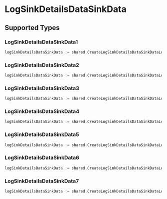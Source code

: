 # LogSinkDetailsDataSinkData


## Supported Types

### LogSinkDetailsDataSinkData1

```go
logSinkDetailsDataSinkData := shared.CreateLogSinkDetailsDataSinkDataLogSinkDetailsDataSinkData1(shared.LogSinkDetailsDataSinkData1{/* values here */})
```

### LogSinkDetailsDataSinkData2

```go
logSinkDetailsDataSinkData := shared.CreateLogSinkDetailsDataSinkDataLogSinkDetailsDataSinkData2(shared.LogSinkDetailsDataSinkData2{/* values here */})
```

### LogSinkDetailsDataSinkData3

```go
logSinkDetailsDataSinkData := shared.CreateLogSinkDetailsDataSinkDataLogSinkDetailsDataSinkData3(shared.LogSinkDetailsDataSinkData3{/* values here */})
```

### LogSinkDetailsDataSinkData4

```go
logSinkDetailsDataSinkData := shared.CreateLogSinkDetailsDataSinkDataLogSinkDetailsDataSinkData4(shared.LogSinkDetailsDataSinkData4{/* values here */})
```

### LogSinkDetailsDataSinkData5

```go
logSinkDetailsDataSinkData := shared.CreateLogSinkDetailsDataSinkDataLogSinkDetailsDataSinkData5(shared.LogSinkDetailsDataSinkData5{/* values here */})
```

### LogSinkDetailsDataSinkData6

```go
logSinkDetailsDataSinkData := shared.CreateLogSinkDetailsDataSinkDataLogSinkDetailsDataSinkData6(shared.LogSinkDetailsDataSinkData6{/* values here */})
```

### LogSinkDetailsDataSinkData7

```go
logSinkDetailsDataSinkData := shared.CreateLogSinkDetailsDataSinkDataLogSinkDetailsDataSinkData7(shared.LogSinkDetailsDataSinkData7{/* values here */})
```

